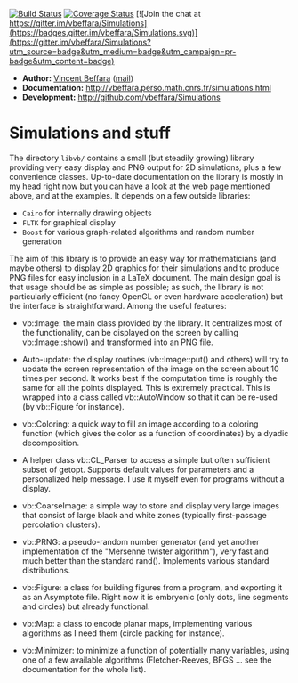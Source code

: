 [![Build Status](https://travis-ci.org/vbeffara/Simulations.svg?branch=master)](https://travis-ci.org/vbeffara/Simulations)
[![Coverage Status](https://coveralls.io/repos/github/vbeffara/Simulations/badge.svg?branch=master)](https://coveralls.io/github/vbeffara/Simulations?branch=master)
[![Join the chat at https://gitter.im/vbeffara/Simulations](https://badges.gitter.im/vbeffara/Simulations.svg)](https://gitter.im/vbeffara/Simulations?utm_source=badge&utm_medium=badge&utm_campaign=pr-badge&utm_content=badge)


- **Author:**        [Vincent Beffara](http://vbeffara.perso.math.cnrs.fr/) ([mail](mailto:vbeffara@gmail.com))
- **Documentation:** <http://vbeffara.perso.math.cnrs.fr/simulations.html>
- **Development:**   <http://github.com/vbeffara/Simulations>

# Simulations and stuff

The directory `libvb/` contains a small (but steadily growing) library providing very easy display and PNG output for 2D simulations, plus a few convenience classes.  Up-to-date documentation on the library is mostly in my head right now but you can have a look at the web page mentioned above, and at the examples.  It depends on a few outside libraries:
- `Cairo` for internally drawing objects
- `FLTK`  for graphical display
- `Boost` for various graph-related algorithms and random number generation

The aim of this library is to provide an easy way for mathematicians (and maybe others) to display 2D graphics for their simulations and to produce PNG files for easy inclusion in a LaTeX document. The main design goal is that usage should be as simple as possible; as such, the library is not particularly efficient (no fancy OpenGL or even hardware acceleration) but the interface is straightforward. Among the useful features:

- vb::Image: the main class provided by the library. It centralizes most of the functionality, can be displayed on the screen by calling vb::Image::show() and transformed into an PNG file.

- Auto-update: the display routines (vb::Image::put() and others) will try to update the screen representation of the image on the screen about 10 times per second. It works best if the computation time is roughly the same for all the points displayed. This is extremely practical. This is wrapped into a class called vb::AutoWindow so that it can be re-used (by vb::Figure for instance).

- vb::Coloring: a quick way to fill an image according to a coloring function (which gives the color as a function of coordinates) by a dyadic decomposition.

- A helper class vb::CL_Parser to access a simple but often sufficient subset of getopt. Supports default values for parameters and a personalized help message. I use it myself even for programs without a display.

- vb::CoarseImage: a simple way to store and display very large images that consist of large black and white zones (typically first-passage percolation clusters).

- vb::PRNG: a pseudo-random number generator (and yet another implementation of the "Mersenne twister algorithm"), very fast and much better than the standard rand(). Implements various standard distributions.

- vb::Figure: a class for building figures from a program, and exporting it as an Asymptote file. Right now it is embryonic (only dots, line segments and circles) but already functional.

- vb::Map: a class to encode planar maps, implementing various algorithms as I need them (circle packing for instance).

- vb::Minimizer: to minimize a function of potentially many variables, using one of a few available algorithms (Fletcher-Reeves, BFGS ... see the documentation for the whole list). 
